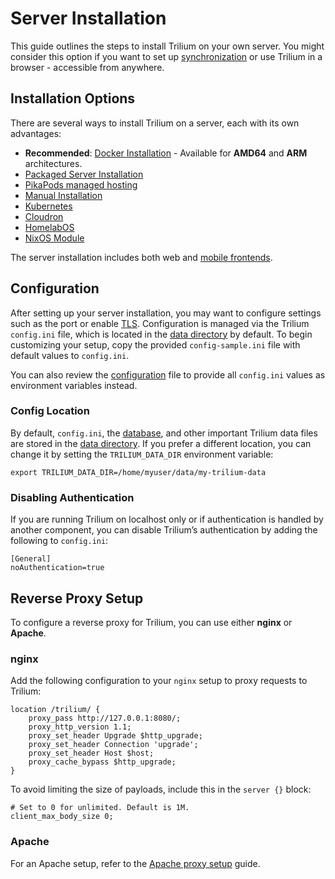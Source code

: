 # Server Installation
This guide outlines the steps to install Trilium on your own server. You might consider this option if you want to set up [synchronization](Synchronization.md) or use Trilium in a browser - accessible from anywhere.

## Installation Options

There are several ways to install Trilium on a server, each with its own advantages:

*   **Recommended**: [Docker Installation](Server%20Installation/1.%20Installing%20the%20server/Using%20Docker.md) - Available for **AMD64** and **ARM** architectures.
*   [Packaged Server Installation](Server%20Installation/1.%20Installing%20the%20server/Packaged%20version%20for%20Linux.md)
*   [PikaPods managed hosting](https://www.pikapods.com/pods?run=trilium-next)
*   [Manual Installation](Server%20Installation/1.%20Installing%20the%20server/Manually.md)
*   [Kubernetes](Server%20Installation/1.%20Installing%20the%20server/Using%20Kubernetes.md)
*   [Cloudron](https://www.cloudron.io/store/com.github.trilium.cloudronapp.html)
*   [HomelabOS](https://homelabos.com/docs/software/trilium/)
*   [NixOS Module](Server%20Installation/1.%20Installing%20the%20server/On%20NixOS.md)

The server installation includes both web and [mobile frontends](Mobile%20Frontend.md).

## Configuration

After setting up your server installation, you may want to configure settings such as the port or enable [TLS](Server%20Installation/TLS%20Configuration.md). Configuration is managed via the Trilium `config.ini` file, which is located in the [data directory](Data%20directory.md) by default. To begin customizing your setup, copy the provided `config-sample.ini` file with default values to `config.ini`.

You can also review the [configuration](../Advanced%20Usage/Configuration%20\(config.ini%20or%20e.md) file to provide all `config.ini` values as environment variables instead.

### Config Location

By default, `config.ini`, the [database](../Advanced%20Usage/Database.md), and other important Trilium data files are stored in the [data directory](Data%20directory.md). If you prefer a different location, you can change it by setting the `TRILIUM_DATA_DIR` environment variable:

```
export TRILIUM_DATA_DIR=/home/myuser/data/my-trilium-data
```

### Disabling Authentication

If you are running Trilium on localhost only or if authentication is handled by another component, you can disable Trilium’s authentication by adding the following to `config.ini`:

```
[General]
noAuthentication=true
```

## Reverse Proxy Setup

To configure a reverse proxy for Trilium, you can use either **nginx** or **Apache**.

### nginx

Add the following configuration to your `nginx` setup to proxy requests to Trilium:

```
location /trilium/ {
    proxy_pass http://127.0.0.1:8080/;
    proxy_http_version 1.1;
    proxy_set_header Upgrade $http_upgrade;
    proxy_set_header Connection 'upgrade';
    proxy_set_header Host $host;
    proxy_cache_bypass $http_upgrade;
}
```

To avoid limiting the size of payloads, include this in the `server {}` block:

```
# Set to 0 for unlimited. Default is 1M.
client_max_body_size 0;
```

### Apache

For an Apache setup, refer to the [Apache proxy setup](Server%20Installation/2.%20Reverse%20proxy/Apache.md) guide.